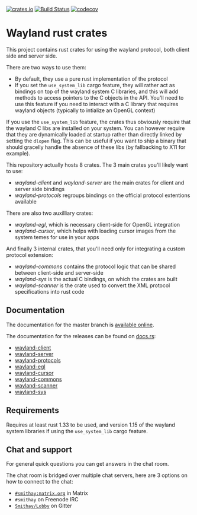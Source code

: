 [![crates.io](http://meritbadge.herokuapp.com/wayland-client)](https://crates.io/crates/wayland-client)
[![Build Status](https://travis-ci.org/Smithay/wayland-rs.svg?branch=master)](https://travis-ci.org/Smithay/wayland-rs)
[![codecov](https://codecov.io/gh/Smithay/wayland-rs/branch/master/graph/badge.svg)](https://codecov.io/gh/Smithay/wayland-rs)

# Wayland rust crates

This project contains rust crates for using the wayland protocol, both client side and server side.

There are two ways to use them:

- By default, they use a pure rust implementation of the protocol
- If you set the `use_system_lib` cargo feature, they will rather act as bindings on top of the wayland system C
  libraries, and this will add methods to access pointers to the C objects in the API. You'll need to use this
  feature if you need to interact with a C library that requires wayland objects (typically to intialize an
  OpenGL context)

If you use the `use_system_lib` feature, the crates thus obviously require that the wayland C libs are installed
on your system. You can however require that they are dynamically loaded at startup rather than directly
linked by setting the `dlopen` flag. This can be useful if you want to ship a binary that should gracelly
handle the absence of these libs (by fallbacking to X11 for example).

This repository actually hosts 8 crates. The 3 main crates you'll likely want to use:

- *wayland-client* and *wayland-server* are the main crates for client and server side bindings
- *wayland-protocols* regroups bindings on the official protocol extentions available

There are also two auxilliary crates:

- *wayland-egl*, which is necessary client-side for OpenGL integration
- *wayland-cursor*, which helps with loading cursor images from the system temes for use in your apps

And finally 3 internal crates, that you'll need only for integrating a custom protocol extension:

- *wayland-commons* contains the protocol logic that can be shared between client-side and server-side
- *wayland-sys* is the actual C bindings, on which the crates are built
- *wayland-scanner* is the crate used to convert the XML protocol specifications into rust code

## Documentation

The documentation for the master branch is [available online](https://smithay.github.io/wayland-rs/).

The documentation for the releases can be found on [docs.rs](https://docs.rs/):

 - [wayland-client](https://docs.rs/wayland-client/)
 - [wayland-server](https://docs.rs/wayland-server/)
 - [wayland-protocols](https://docs.rs/wayland-protocols/)
 - [wayland-egl](https://docs.rs/wayland-egl/)
 - [wayland-cursor](https://docs.rs/wayland-cursor/)
 - [wayland-commons](https://docs.rs/wayland-commons/)
 - [wayland-scanner](https://docs.rs/wayland-scanner/)
 - [wayland-sys](https://docs.rs/wayland-sys/)

## Requirements

Requires at least rust 1.33 to be used, and version 1.15 of the wayland system libraries if using the
`use_system_lib` cargo feature.

## Chat and support

For general quick questions you can get answers in the chat room.

The chat room is bridged over multiple chat servers, here are 3 options on how to connect to the chat:

- [`#smithay:matrix.org`](https://matrix.to/#/#smithay:matrix.org) in Matrix
- `#smithay` on Freenode IRC
- [`Smithay/Lobby`](https://gitter.im/smithay/Lobby) on Gitter
